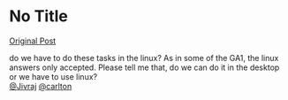 # No Title

[Original Post](https://discourse.onlinedegree.iitm.ac.in/t/164277/16)

<p>do we have to do these tasks in the linux? As in some of the GA1, the linux answers only accepted. Please tell me that, do we can do it in the desktop or we have to use linux?<br>
<a class="mention" href="/u/jivraj">@Jivraj</a> <a class="mention" href="/u/carlton">@carlton</a></p>